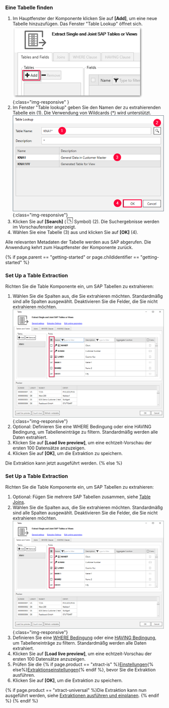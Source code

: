 
### Eine Tabelle finden

1. Im Hauptfenster der Komponente klicken Sie auf **[Add]**, um eine neue Tabelle hinzuzufügen. 
Das Fenster "Table Lookup" öffnet sich.<br>
![Table-Lookup](/img/content/table/table_main-window_add.png){:class="img-responsive" }
2. Im Fenster "Table lookup" geben Sie den Namen der zu extrahierenden Tabelle ein (1). Die Verwendung von Wildcards (*) wird unterstützt.<br>
![Look-Up-Table](/img/content/table/table_look-up.png){:class="img-responsive"} 
3. Klicken Sie auf **[Search]** ( ![magnifying-glass](/img/content/icons/magnifying-glass.png) Symbol) (2).
Die Suchergebnisse werden im Vorschaufenster angezeigt.<br>
4. Wählen Sie eine Tabelle (3) aus und klicken Sie auf **[OK]** (4). <br>

Alle relevanten Metadaten der Tabelle werden aus SAP abgerufen.
Die Anwendung kehrt zum Hauptfenster der Komponente zurück.


{% if page.parent == "getting-started" or page.childidentifier == "getting-started" %}
### Set Up a Table Extraction

Richten Sie die Table Komponente ein, um SAP Tabellen zu extrahieren:

1. Wählen Sie die Spalten aus, die Sie extrahieren möchten. Standardmäßg sind alle Spalten ausgewählt. Deaktivieren Sie die Felder, die Sie nicht extrahieren möchten.<br>
![Table-Form](/img/content/table/table_fields_filter2.png){:class="img-responsive"}
2. Optional: Definieren Sie eine WHERE Bedingung oder eine HAVING Bedingung, um Tabelleneinträge zu filtern. Standardmäßg werden alle Daten extrahiert.
3. Klicken Sie auf **[Load live preview]**, um eine echtzeit-Vorschau der ersten 100 Datensätze anzuzeigen.
4. Klicken Sie auf **[OK]**, um die Extraktion zu speichern.

Die Extraktion kann jetzt ausgeführt werden.
{% else %}
### Set Up a Table Extraction

Richten Sie die Table Komponente ein, um SAP Tabellen zu extrahieren:

1. Optional: Fügen Sie mehrere SAP Tabellen zusammen, siehe [Table Joins](./table-joins).
2. Wählen Sie die Spalten aus, die Sie extrahieren möchten. Standardmäßg sind alle Spalten ausgewählt. Deaktivieren Sie die Felder, die Sie nicht extrahieren möchten.<br>
![Table-Form](/img/content/table/table_fields_filter2.png){:class="img-responsive"}
3. Definieren Sie eine [WHERE Bedingung](./where-clause) oder eine [HAVING Bedingung](./having-clause), um Tabelleneinträge zu filtern. Standardmäßg werden alle Daten extrahiert.
4. Klicken Sie auf **[Load live preview]**, um eine echtzeit-Vorschau der ersten 100 Datensätze anzuzeigen.
5. Prüfen Sie die {% if page.product == "xtract-is" %}[Einstellungen](./extraction-settings){% else%}[Extraktionseinstellungen](./extraction-settings){% endif %}, bevor Sie die Extraktion ausführen.
6. Klicken Sie auf **[OK]**, um die Extraktion zu speichern.

{% if page.product == "xtract-universal" %}Die Extraktion kann nun ausgeführt werden, siehe [Extraktionen ausführen und einplanen](../extraktionen-ausfuehren-und-einplanen). {% endif %}
{% endif %}

